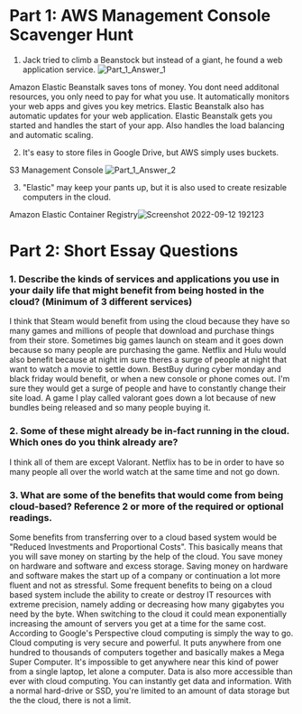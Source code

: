 # Part 1: AWS Management Console Scavenger Hunt
1. Jack tried to climb a Beanstock but instead of a giant, he found a web application service.
![Part_1_Answer_1](https://user-images.githubusercontent.com/112043680/189789212-48c666f5-2f77-41ce-a583-fe35d3612f32.png)

Amazon Elastic Beanstalk saves tons of money. You dont need additonal resources, you only need to pay for what you use. It automatically monitors your web apps and gives you key metrics.
Elastic Beanstalk also has automatic updates for your web application. Elastic Beanstalk gets you started and handles the start of your app. Also handles the load balancing and automatic scaling. 

2. It's easy to store files in Google Drive, but AWS simply uses buckets.

S3 Management Console
![Part_1_Answer_2](https://user-images.githubusercontent.com/112043680/189789852-48f656a7-03c5-43ad-a9ed-5cd26fd2a580.png)

3. "Elastic" may keep your pants up, but it is also used to create resizable computers in the cloud.

Amazon Elastic Container Registry![Screenshot 2022-09-12 192123](https://user-images.githubusercontent.com/112043680/189793280-42bd3d33-caa8-42a1-b999-982af5897f09.png)
# Part 2: Short Essay Questions

### 1. Describe the kinds of services and applications you use in your daily life that might benefit from being hosted in the cloud? (Minimum of 3 different services)

I think that Steam would benefit from using the cloud because they have so many games and millions of people that download and purchase things from their store. Sometimes big games launch on steam and it goes down because so many people are purchasing the game. Netflix and Hulu would also benefit because at night im sure theres a surge of people at night that want to watch a movie to settle down. BestBuy during cyber monday and black friday would benefit, or when a new console or phone comes out. I'm sure they would get a surge of people and have to constantly change their site load. A game I play called valorant goes down a lot because of new bundles being released and so many people buying it.

### 2. Some of these might already be in-fact running in the cloud. Which ones do you think already are?

I think all of them are except Valorant. Netflix has to be in order to have so many people all over the world watch at the same time and not go down.

### 3. What are some of the benefits that would come from being cloud-based?  Reference 2 or more of the required or optional readings.

   Some benefits from transferring over to a cloud based system would be "Reduced Investments and Proportional Costs". This basically means that you will save money on starting by the help of the cloud. You save money on hardware and software and excess storage. Saving money on hardware and software makes the start up of a company or continuation a lot more fluent and not as stressful. Some frequent benefits to being on a cloud based system include the ability to create or destroy IT resources with extreme precision, namely adding or decreasing how many gigabytes you need by the byte. When switching to the cloud it could mean exponentially increasing the amount of servers you get at a time for the same cost. 
     According to Google's Perspective cloud computing is simply the way to go. Cloud computing is very secure and powerful. It puts anywhere from one hundred to thousands of computers together and basically makes a Mega Super Computer. It's impossible to get anywhere near this kind of power from a single laptop, let alone a computer. Data is also more accessible than ever with cloud computing. You can instantly get data and information. With a normal hard-drive or SSD, you're limited to  an amount of data storage but the the cloud, there is not a limit.
